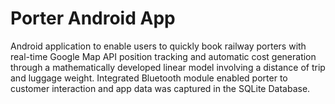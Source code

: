 # Porter Android App
Android application to enable users to quickly book railway porters with real-time Google Map API position tracking and automatic cost generation through a mathematically developed linear model involving a distance of trip and luggage weight. Integrated Bluetooth module enabled porter to customer interaction and app data was captured in the SQLite Database.

